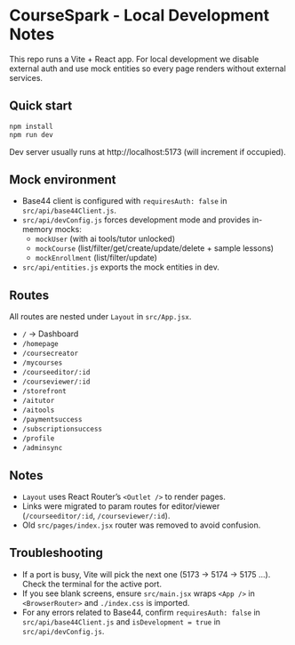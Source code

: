 # CourseSpark - Local Development Notes

This repo runs a Vite + React app. For local development we disable external auth and use mock entities so every page renders without external services.

## Quick start

```bash
npm install
npm run dev
```

Dev server usually runs at http://localhost:5173 (will increment if occupied).

## Mock environment
- Base44 client is configured with `requiresAuth: false` in `src/api/base44Client.js`.
- `src/api/devConfig.js` forces development mode and provides in-memory mocks:
  - `mockUser` (with ai tools/tutor unlocked)
  - `mockCourse` (list/filter/get/create/update/delete + sample lessons)
  - `mockEnrollment` (list/filter/update)
- `src/api/entities.js` exports the mock entities in dev.

## Routes
All routes are nested under `Layout` in `src/App.jsx`.
- `/` → Dashboard
- `/homepage`
- `/coursecreator`
- `/mycourses`
- `/courseeditor/:id`
- `/courseviewer/:id`
- `/storefront`
- `/aitutor`
- `/aitools`
- `/paymentsuccess`
- `/subscriptionsuccess`
- `/profile`
- `/adminsync`

## Notes
- `Layout` uses React Router’s `<Outlet />` to render pages.
- Links were migrated to param routes for editor/viewer (`/courseeditor/:id`, `/courseviewer/:id`).
- Old `src/pages/index.jsx` router was removed to avoid confusion.

## Troubleshooting
- If a port is busy, Vite will pick the next one (5173 → 5174 → 5175 ...). Check the terminal for the active port.
- If you see blank screens, ensure `src/main.jsx` wraps `<App />` in `<BrowserRouter>` and `./index.css` is imported.
- For any errors related to Base44, confirm `requiresAuth: false` in `src/api/base44Client.js` and `isDevelopment = true` in `src/api/devConfig.js`.
